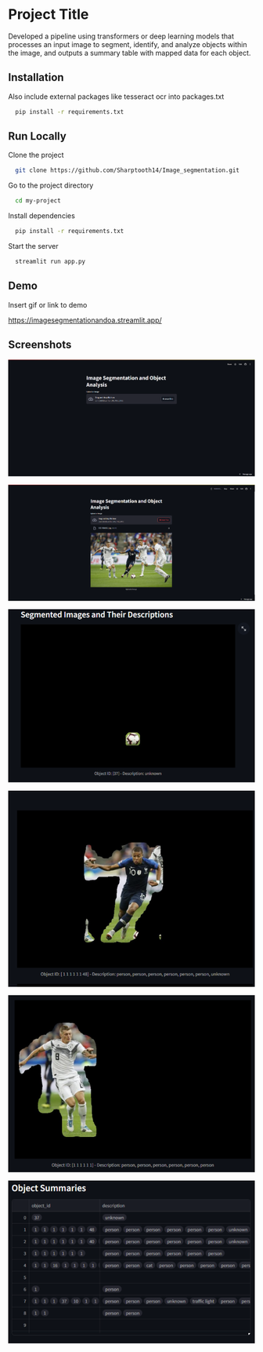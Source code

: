 
# Project Title
Developed a pipeline using transformers or deep learning models that processes an input image to segment, identify, and analyze objects within the image, and outputs a summary table with mapped data for each object.

## Installation

Also include external packages like tesseract ocr into packages.txt

```bash
  pip install -r requirements.txt

```
    
## Run Locally

Clone the project

```bash
  git clone https://github.com/Sharptooth14/Image_segmentation.git
```

Go to the project directory

```bash
  cd my-project
```

Install dependencies

```bash
  pip install -r requirements.txt
```

Start the server

```bash
  streamlit run app.py
```


## Demo

Insert gif or link to demo

https://imagesegmentationandoa.streamlit.app/
## Screenshots

![App Screenshot](https://github.com/Sharptooth14/Image_segmentation/blob/main/screenshots/Screenshot%202024-09-28%20091258.png?raw=true)

![Uploded Image](https://github.com/Sharptooth14/Image_segmentation/blob/main/screenshots/Screenshot%202024-09-28%20091346.png?raw=true)

![Segmented Image](https://github.com/Sharptooth14/Image_segmentation/blob/main/screenshots/Screenshot%202024-09-28%20091907.png?raw=true)

![Segmented Image](https://github.com/Sharptooth14/Image_segmentation/blob/main/screenshots/Screenshot%202024-09-28%20091844.png?raw=true)

![Segmented Image](https://github.com/Sharptooth14/Image_segmentation/blob/main/screenshots/Screenshot%202024-09-28%20091856.png?raw=true)

![Summary](https://github.com/Sharptooth14/Image_segmentation/blob/main/screenshots/Screenshot%202024-09-28%20091958.png?raw=true)

